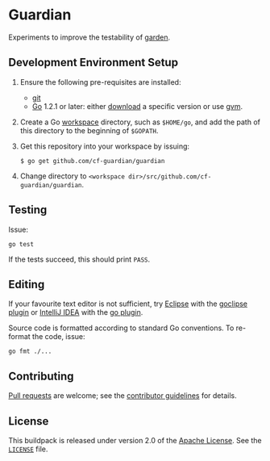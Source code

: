 # Guardian

Experiments to improve the testability of [garden](https://github.com/pivotal-cf-experimental/garden).

## Development Environment Setup

1. Ensure the following pre-requisites are installed:
    * [git](http://git-scm.com/downloads)
    * [Go](http://golang.org/) 1.2.1 or later: either [download](http://golang.org/doc/install) a specific version or use [gvm](https://github.com/moovweb/gvm).

2. Create a Go [workspace](http://golang.org/doc/code.html#Organization) directory, such as `$HOME/go`, and add the path of this directory to the beginning of `$GOPATH`.

3. Get this repository into your workspace by issuing:
    ```
    $ go get github.com/cf-guardian/guardian
    ```

4. Change directory to `<workspace dir>/src/github.com/cf-guardian/guardian`.

## Testing

Issue:
```
go test
```

If the tests succeed, this should print `PASS`.

## Editing

If your favourite text editor is not sufficient, try [Eclipse](http://www.eclipse.org/downloads/) with the [goclipse plugin](https://github.com/sesteel/goclipse) or [IntelliJ IDEA](http://www.jetbrains.com/idea/) with the [go plugin](https://github.com/go-lang-plugin-org/go-lang-idea-plugin).

Source code is formatted according to standard Go conventions. To re-format the code, issue:
```
go fmt ./...
```

## Contributing
[Pull requests](http://help.github.com/send-pull-requests) are welcome; see the [contributor guidelines](CONTRIBUTING.md) for details.

## License
This buildpack is released under version 2.0 of the [Apache License](http://www.apache.org/licenses/LICENSE-2.0).  See the [`LICENSE`](LICENSE) file.
